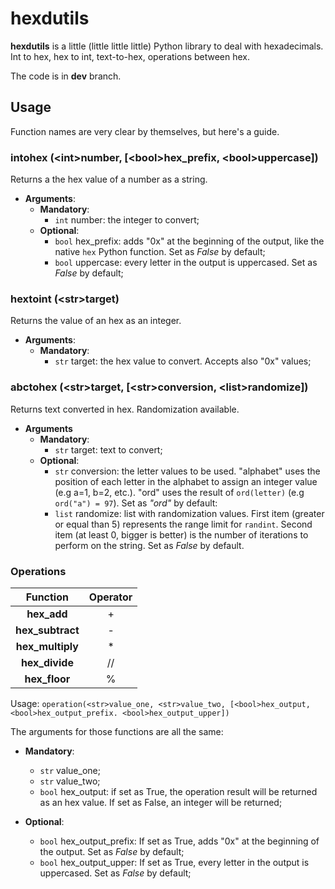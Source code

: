 # hexdutils

**hexdutils** is a little (little little little) Python library to deal with hexadecimals.
Int to hex, hex to int, text-to-hex, operations between hex.

The code is in **dev** branch.

## Usage

Function names are very clear by themselves, but here's a guide.

### intohex (\<int\>number, [\<bool\>hex_prefix, \<bool\>uppercase])
  Returns a the hex value of a number as a string.
  * **Arguments**:
    * **Mandatory**:
      * `int` number: the integer to convert;
    * **Optional**:
      * `bool` hex_prefix: adds "0x" at the beginning of the output, like the native `hex` Python function. Set as *False* by default;
      * `bool` uppercase: every letter in the output is uppercased. Set as *False* by default;
### hextoint (\<str\>target)
  Returns the value of an hex as an integer.
  * **Arguments**:
    * **Mandatory**:
      * `str` target: the hex value to convert. Accepts also "0x" values;
### abctohex (\<str\>target, [\<str\>conversion, \<list\>randomize])
  Returns text converted in hex. Randomization available.
  * **Arguments**
    * **Mandatory**:
      * `str` target: text to convert;
    * **Optional**:
      * `str` conversion: the letter values to be used. "alphabet" uses the position of each letter in the alphabet to assign an integer value (e.g a=1, b=2, etc.). "ord" uses the result of `ord(letter)` (e.g `ord("a") = 97`). Set as *"ord"* by default:
      * `list` randomize: list with randomization values. First item (greater or equal than 5) represents the range limit for `randint`. Second item (at least 0, bigger is better) is the number of iterations to perform on the string. Set as *False* by default.
    


### Operations

|   Function	|  Operator 	|
|:-:	         |:-:	|
|**hex_add**     |  +   |
|**hex_subtract**|  -   |
|**hex_multiply**|  *   |
|**hex_divide**  |  //  |
|**hex_floor**   |  %   |
 
 Usage: `operation(<str>value_one, <str>value_two, [<bool>hex_output, <bool>hex_output_prefix. <bool>hex_output_upper])` 
 
 The arguments for those functions are all the same:
  * **Mandatory**:
    - `str`  value\_one;
    - `str`  value\_two;
    - `bool` hex_output: if set as True, the operation result will be returned as an hex value. If set as False, an integer will be returned;
  
  * **Optional**:
    - `bool` hex\_output\_prefix: If set as True, adds "0x" at the beginning of the output. Set as *False* by default;
    - `bool` hex\_output\_upper: If set as True, every letter in the output is uppercased. Set as *False* by default;
